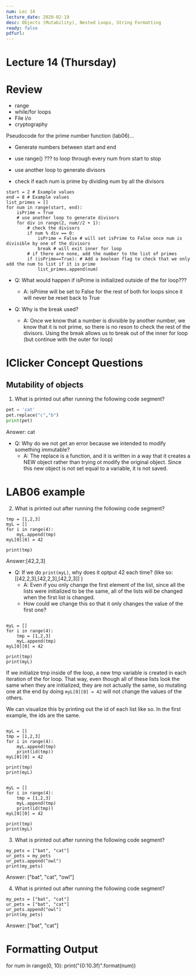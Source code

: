 ```yaml
---
num: Lec 14
lecture_date: 2020-02-19
desc: Objects (Mutability), Nested Loops, String Formatting
ready: false
pdfurl:
---
```

# Lecture 14 (Thursday)
# Review

* range
* while/for loops
* File i/o
* cryptography


Pseudocode for the prime number function (lab06)...

* Generate numbers between start and end

* use range() ??? to loop through every num from start to stop

* use another loop to generate divisors

* check if each num is prime by dividing num by all the divisors

```python3
start = 2 # Example values
end = 8 # Example values
list_primes = []
for num in range(start, end):
    isPrime = True
    # use another loop to generate divisors
    for div in range(2, num//2 + 1):
        # check the divisors
        if num % div == 0:
            isPrime = False # will set isPrime to False once num is divisible by one of the divisors
            break # will exit inner for loop
        # if there are none, add the number to the list of primes
        if (isPrime==True): # Add a boolean flag to check that we only add the num to list if it is prime
            list_primes.append(num)
```           
* Q: What would happen if isPrime is initialized outside of the for loop???
    * A: isPrime will be set to False for the rest of both for loops since it will never be reset back to True

* Q: Why is the break used?
    * A: Once we know that a number is divisible by another number, we know that it is not prime, so there
    is no reson to check the rest of the divisors. Using the break allows us to break out of the inner for loop
    (but continue with the outer for loop)


# IClicker Concept Questions
## Mutability of objects

1. What is printed out after running the following code segment?

```python
pet = 'cat'
pet.replace("c","b")
print(pet)
```
Answer: cat

* Q: Why do we not get an error because we intended to modify something immutable?
    * A: The replace is a function, and it is written in a way that it creates a NEW object rather than trying ot modify the original object. Since this new object is not set equal to a variable, it is not saved.


# LAB06 example
2. What is printed out after running the following code segment?

```python3
tmp = [1,2,3]
myL = []
for i in range(4):
    myL.append(tmp)
myL[0][0] = 42

print(tmp)
```
Answer:[42,2,3]

* Q: If we do ```print(myL)```, why does it optput 42 each time? (like so: [[42,2,3],[42,2,3],[42,2,3]]  )
    * A: Even if you only change the first element of the list, since all the lists were initialized to be the same, all of the lists will be changed when the first list is changed. <br/>
    * How could we change this so that it only changes the value of the first one?

```python3

myL = []
for i in range(4):
    tmp = [1,2,3]
    myL.append(tmp)
myL[0][0] = 42

print(tmp)
print(myL)

```
If we initialize tmp inside of the loop, a new tmp variable is created in each iteration of the for loop. That way, even though all of these lists look the same when they are initialized,
they are not actually the same, so mutating one at the end by doing ```myL[0][0] = 42``` will not change the values of the others.<br/>

We can visualize this by printing out the id of each list like so. In the first example, the ids are the same.


```python3

myL = []
tmp = [1,2,3]
for i in range(4):
    myL.append(tmp)
    print(id(tmp))
myL[0][0] = 42

print(tmp)
print(myL)

```

```python3

myL = []
for i in range(4):
    tmp = [1,2,3]
    myL.append(tmp)
    print(id(tmp))
myL[0][0] = 42

print(tmp)
print(myL)

```

3. What is printed out after running the following code segment?
```
my_pets = ["bat", "cat"]
ur_pets = my_pets
ur_pets.append("owl")
print(my_pets)
```
Answer: ["bat", "cat", "owl"]

4. What is printed out after running the following code segment?
```
my_pets = ["bat", "cat"]
ur_pets = ["bat", "cat"]
ur_pets.append("owl")
print(my_pets)
```
Answer: ["bat", "cat"]

# Formatting Output
for num in range(0, 10):
    print("{0:10.3f}".format(num))
